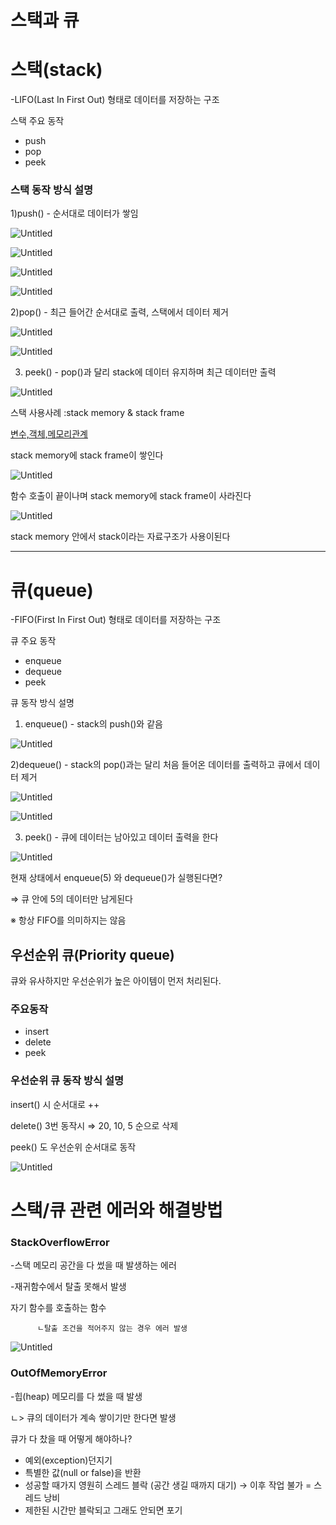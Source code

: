 # 스택과 큐

# 스택(stack)

-LIFO(Last In First Out) 형태로 데이터를 저장하는 구조

스택 주요 동작

- push
- pop
- peek

### 스택 동작 방식 설명

1)push() - 순서대로 데이터가 쌓임

![Untitled](https://s3-us-west-2.amazonaws.com/secure.notion-static.com/bc9cc38c-52f0-4bc5-8548-3c1b6dafb77d/Untitled.png)

![Untitled](https://s3-us-west-2.amazonaws.com/secure.notion-static.com/bc9cc38c-52f0-4bc5-8548-3c1b6dafb77d/Untitled.png)

![Untitled](https://s3-us-west-2.amazonaws.com/secure.notion-static.com/bc9cc38c-52f0-4bc5-8548-3c1b6dafb77d/Untitled.png)

![Untitled](https://s3-us-west-2.amazonaws.com/secure.notion-static.com/0181c893-d8c1-4f66-956a-94a88cba3464/Untitled.png)

2)pop() - 최근 들어간 순서대로 출력, 스택에서 데이터 제거

![Untitled](https://s3-us-west-2.amazonaws.com/secure.notion-static.com/70316f25-ce8e-4c2c-804a-c4d1c9699617/Untitled.png)

![Untitled](https://s3-us-west-2.amazonaws.com/secure.notion-static.com/af702705-9c1f-423b-96e1-6fcebdbb0dbc/Untitled.png)

3) peek() - pop()과 달리 stack에 데이터 유지하며 최근 데이터만 출력

![Untitled](https://s3-us-west-2.amazonaws.com/secure.notion-static.com/79309133-32dc-4a5b-a3c8-dd7fd9348033/Untitled.png)

스택 사용사례 :stack memory & stack frame

[변수,객체,메모리관계](https://www.notion.so/ac3dbd5af8254a09834774f6ef77d3e4?pvs=21)

stack memory에 stack frame이 쌓인다

![Untitled](https://s3-us-west-2.amazonaws.com/secure.notion-static.com/5bb4a0cc-e6f2-455a-b25c-44f73683620b/Untitled.png)

함수 호출이 끝이나며 stack memory에 stack frame이 사라진다

![Untitled](https://s3-us-west-2.amazonaws.com/secure.notion-static.com/aa2cc0f5-65e8-40b9-af03-ceea3c461d15/Untitled.png)

stack memory 안에서 stack이라는 자료구조가 사용이된다

---

# 큐(queue)

-FIFO(First In First Out) 형태로 데이터를 저장하는 구조

큐 주요 동작

- enqueue
- dequeue
- peek

큐 동작 방식 설명

1) enqueue() - stack의 push()와 같음

![Untitled](https://s3-us-west-2.amazonaws.com/secure.notion-static.com/79900ccc-79fe-41c0-a78a-2195af61aa81/Untitled.png)

2)dequeue() - stack의 pop()과는 달리 처음 들어온 데이터를 출력하고 큐에서 데이터 제거

![Untitled](https://s3-us-west-2.amazonaws.com/secure.notion-static.com/ab7f3ac3-cb1b-42f0-9753-9a27b276ffc8/Untitled.png)

![Untitled](https://s3-us-west-2.amazonaws.com/secure.notion-static.com/86e1cc4d-9dd0-4e25-a90c-23a40ad8ce74/Untitled.png)

3) peek() - 큐에 데이터는 남아있고 데이터 출력을 한다

![Untitled](https://s3-us-west-2.amazonaws.com/secure.notion-static.com/af440d6b-7975-462c-801d-1cf624b93a1d/Untitled.png)

현재 상태에서 enqueue(5) 와 dequeue()가 실행된다면?

⇒ 큐 안에 5의 데이터만 남게된다

※ 항상 FIFO를 의미하지는 않음

## 우선순위 큐(Priority queue)

큐와 유사하지만 우선순위가 높은 아이템이 먼저 처리된다.

### 주요동작

- insert
- delete
- peek

### 우선순위 큐 동작 방식 설명

insert() 시 순서대로 ++

delete() 3번 동작시 ⇒ 20, 10, 5 순으로 삭제

peek() 도 우선순위 순서대로 동작

![Untitled](https://s3-us-west-2.amazonaws.com/secure.notion-static.com/c8f345db-026e-4b76-9239-3237bdb5086c/Untitled.png)

# 스택/큐 관련 에러와 해결방법

### StackOverflowError

-스택 메모리 공간을 다 썼을 때 발생하는 에러

-재귀함수에서 탈출 못해서 발생

자기 함수를 호출하는 함수

          ㄴ탈출 조건을 적어주지 않는 경우 에러 발생

![Untitled](https://s3-us-west-2.amazonaws.com/secure.notion-static.com/1c45ed15-d6c7-49ec-9f0b-dcb50372c922/Untitled.png)

### OutOfMemoryError

-힙(heap) 메모리를 다 썼을 때 발생

ㄴ> 큐의 데이터가 계속 쌓이기만 한다면 발생

큐가 다 찼을 때 어떻게 해야하나?

- 예외(exception)던지기
- 특별한 값(null or false)을 반환
- 성공할 때가지 영원히 스레드 블락 (공간 생길 때까지 대기) → 이후 작업 불가 = 스레드 낭비
- 제한된 시간만 블락되고 그래도 안되면 포기